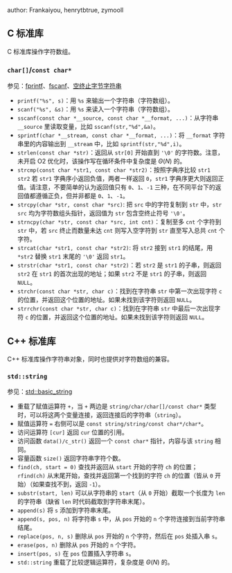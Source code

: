 author: Frankaiyou, henrytbtrue, zymooll

## C 标准库

C 标准库操作字符数组。

### `char[]`/`const char*`

参见：[fprintf](https://zh.cppreference.com/w/c/io/fprintf)、[fscanf](https://zh.cppreference.com/w/c/io/fscanf)、[空终止字节字符串](https://zh.cppreference.com/w/c/string/byte)

-   `printf("%s", s)`：用 `%s` 来输出一个字符串（字符数组）。
-   `scanf("%s", &s)`：用 `%s` 来读入一个字符串（字符数组）。
-   `sscanf(const char *__source, const char *__format, ...)`：从字符串 `__source` 里读取变量，比如 `sscanf(str,"%d",&a)`。
-   `sprintf(char *__stream, const char *__format, ...)`：将 `__format` 字符串里的内容输出到 `__stream` 中，比如 `sprintf(str,"%d",i)`。
-   `strlen(const char *str)`：返回从 `str[0]` 开始直到 `'\0'` 的字符数。注意，未开启 O2 优化时，该操作写在循环条件中复杂度是 $\Theta(N)$ 的。
-   `strcmp(const char *str1, const char *str2)`：按照字典序比较 `str1 str2` 若 `str1` 字典序小返回负值，两者一样返回 `0`，`str1` 字典序更大则返回正值。请注意，不要简单的认为返回值只有 `0`、`1`、`-1` 三种，在不同平台下的返回值都遵循正负，但并非都是 `0`、`1`、`-1`。
-   `strcpy(char *str, const char *src)`: 把 `src` 中的字符复制到 `str` 中，`str`  `src` 均为字符数组头指针，返回值为 `str` 包含空终止符号 `'\0'`。
-   `strncpy(char *str, const char *src, int cnt)`：复制至多 `cnt` 个字符到 `str` 中，若 `src` 终止而数量未达 `cnt` 则写入空字符到 `str` 直至写入总共 `cnt` 个字符。
-   `strcat(char *str1, const char *str2)`: 将 `str2` 接到 `str1` 的结尾，用 `*str2` 替换 `str1` 末尾的 `'\0'` 返回 `str1`。
-   `strstr(char *str1, const char *str2)`：若 `str2` 是 `str1` 的子串，则返回 `str2` 在 `str1` 的首次出现的地址；如果 `str2` 不是 `str1` 的子串，则返回 `NULL`。
-   `strchr(const char *str, char c)`：找到在字符串 `str` 中第一次出现字符 `c` 的位置，并返回这个位置的地址。如果未找到该字符则返回 `NULL`。
-   `strrchr(const char *str, char c)`：找到在字符串 `str` 中最后一次出现字符 `c` 的位置，并返回这个位置的地址。如果未找到该字符则返回 `NULL`。

## C++ 标准库

C++ 标准库操作字符串对象，同时也提供对字符数组的兼容。

### `std::string`

参见：[std::basic\_string](https://zh.cppreference.com/w/cpp/string/basic_string)

-   重载了赋值运算符 `+`，当 `+` 两边是 `string/char/char[]/const char*` 类型时，可以将这两个变量连接，返回连接后的字符串（`string`）。
-   赋值运算符 `=` 右侧可以是 `const string/string/const char*/char*`。
-   访问运算符 `[cur]` 返回 `cur` 位置的引用。
-   访问函数 `data()/c_str()` 返回一个 `const char*` 指针，内容与该 `string` 相同。
-   容量函数 `size()` 返回字符串字符个数。
-   `find(ch, start = 0)` 查找并返回从 `start` 开始的字符 `ch` 的位置；`rfind(ch)` 从末尾开始，查找并返回第一个找到的字符 `ch` 的位置（皆从 `0` 开始）（如果查找不到，返回 `-1`）。
-   `substr(start, len)` 可以从字符串的 `start`（从 `0` 开始）截取一个长度为 `len` 的字符串（缺省 `len` 时代码截取到字符串末尾）。
-   `append(s)` 将 `s` 添加到字符串末尾。
-   `append(s, pos, n)` 将字符串 `s` 中，从 `pos` 开始的 `n` 个字符连接到当前字符串结尾。
-   `replace(pos, n, s)` 删除从 `pos` 开始的 `n` 个字符，然后在 `pos` 处插入串 `s`。
-   `erase(pos, n)` 删除从 `pos` 开始的 `n` 个字符。
-   `insert(pos, s)` 在 `pos` 位置插入字符串 `s`。
-   `std::string` 重载了比较逻辑运算符，复杂度是 $\Theta(N)$ 的。
